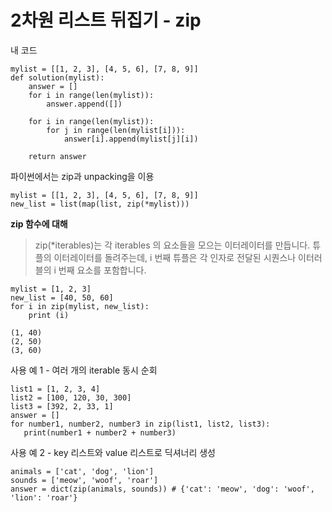 # 2차원 리스트 뒤집기 - zip

내 코드

````
mylist = [[1, 2, 3], [4, 5, 6], [7, 8, 9]]
def solution(mylist):
    answer = []
    for i in range(len(mylist)):
        answer.append([])

    for i in range(len(mylist)):
        for j in range(len(mylist[i])):
            answer[i].append(mylist[j][i])

    return answer
````

파이썬에서는 zip과 unpacking을 이용

````
mylist = [[1, 2, 3], [4, 5, 6], [7, 8, 9]]
new_list = list(map(list, zip(*mylist)))
````

**zip 함수에 대해**
>zip(*iterables)는 각 iterables 의 요소들을 모으는 이터레이터를 만듭니다.
튜플의 이터레이터를 돌려주는데, i 번째 튜플은 각 인자로 전달된 시퀀스나 이터러블의 i 번째 요소를 포함합니다.

````
mylist = [1, 2, 3]
new_list = [40, 50, 60]
for i in zip(mylist, new_list):
    print (i)

(1, 40)
(2, 50)
(3, 60)
````

사용 예 1 - 여러 개의 iterable 동시 순회
````
list1 = [1, 2, 3, 4]
list2 = [100, 120, 30, 300]
list3 = [392, 2, 33, 1]
answer = []
for number1, number2, number3 in zip(list1, list2, list3):
   print(number1 + number2 + number3)
````

사용 예 2 - key 리스트와 value 리스트로 딕셔너리 생성
````
animals = ['cat', 'dog', 'lion']
sounds = ['meow', 'woof', 'roar']
answer = dict(zip(animals, sounds)) # {'cat': 'meow', 'dog': 'woof', 'lion': 'roar'}
````
